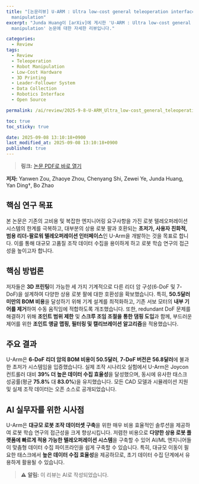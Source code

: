 ```yaml
---
title: "[논문리뷰] U-ARM : Ultra low-cost general teleoperation interface for robot
  manipulation"
excerpt: "Junda Huang이 [arXiv]에 게시한 'U-ARM : Ultra low-cost general teleoperation interface for robot
  manipulation' 논문에 대한 자세한 리뷰입니다."

categories:
  - Review
tags:
  - Review
  - Teleoperation
  - Robot Manipulation
  - Low-Cost Hardware
  - 3D Printing
  - Leader-Follower System
  - Data Collection
  - Robotics Interface
  - Open Source

permalink: /ai/review/2025-9-8-U-ARM_Ultra_low-cost_general_teleoperation_interface_for_robot_manipulation/

toc: true
toc_sticky: true

date: 2025-09-08 13:10:18+0900
last_modified_at: 2025-09-08 13:10:18+0900
published: true
---
```

> **링크:** [논문 PDF로 바로 열기](https://arxiv.org/abs/2509.02437)

**저자:** Yanwen Zou, Zhaoye Zhou, Chenyang Shi, Zewei Ye, Junda Huang, Yan Ding†, Bo Zhao



## 핵심 연구 목표
본 논문은 기존의 고비용 및 복잡한 엔지니어링 요구사항을 가진 로봇 텔레오퍼레이션 시스템의 한계를 극복하고, 대부분의 상용 로봇 팔과 호환되는 **초저가, 사용자 친화적, 범용 리더-팔로워 텔레오퍼레이션 인터페이스**인 U-Arm을 개발하는 것을 목표로 합니다. 이를 통해 대규모 고품질 조작 데이터 수집을 용이하게 하고 로봇 학습 연구의 접근성을 높이고자 합니다.

## 핵심 방법론
저자들은 **3D 프린팅**이 가능한 세 가지 기계적으로 다른 리더 암 구성(6-DoF 및 7-DoF)을 설계하여 다양한 상용 로봇 팔에 대한 호환성을 확보했습니다. 특히, **50.5달러 미만의 BOM 비용**을 달성하기 위해 기계 설계를 최적화하고, 기존 서보 모터의 **내부 기어를 제거**하여 수동 움직임에 적합하도록 개조했습니다. 또한, redundant DoF 문제를 해결하기 위해 **조인트 범위 제한** 및 **스크루 조임 조절을 통한 댐핑 도입**과 함께, 부드러운 제어를 위한 **조인트 앵글 맵핑, 필터링 및 캘리브레이션 알고리즘**을 적용했습니다.

## 주요 결과
U-Arm은 **6-DoF 리더 암의 BOM 비용이 50.5달러**, **7-DoF 버전은 56.8달러**에 불과한 초저가 시스템임을 입증했습니다. 실제 조작 시나리오 실험에서 U-Arm은 Joycon 컨트롤러 대비 **39% 더 높은 데이터 수집 효율성**을 달성했으며, 동시에 유사한 태스크 성공률(평균 **75.8%** 대 **83.0%**)을 유지했습니다. 모든 CAD 모델과 시뮬레이션 지원 및 실제 조작 데이터는 오픈 소스로 공개되었습니다.

## AI 실무자를 위한 시사점
U-Arm은 **대규모 로봇 조작 데이터셋 구축**을 위한 매우 비용 효율적인 솔루션을 제공하여 로봇 학습 연구의 접근성을 크게 향상시킵니다. 저렴한 비용으로 **다양한 상용 로봇 플랫폼에 빠르게 적용 가능한 텔레오퍼레이션 시스템**을 구축할 수 있어 AI/ML 엔지니어들이 맞춤형 데이터 수집 파이프라인을 쉽게 구축할 수 있습니다. 특히, 대규모 이동이 필요한 태스크에서 **높은 데이터 수집 효율성**을 제공하므로, 초기 데이터 수집 단계에서 유용하게 활용될 수 있습니다.

> ⚠️ **알림:** 이 리뷰는 AI로 작성되었습니다.